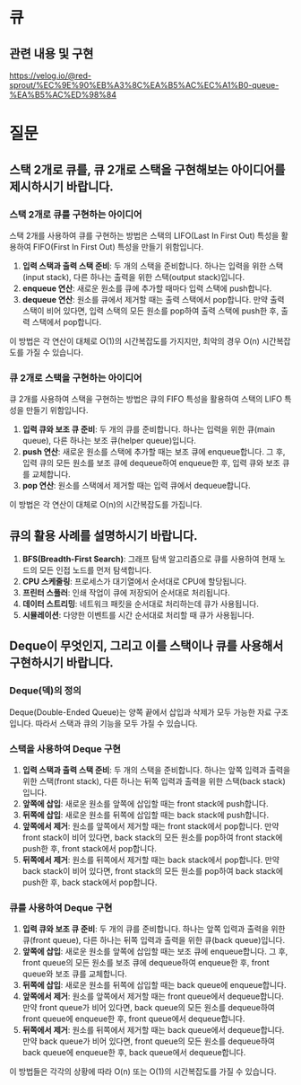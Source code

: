 # 큐
## 관련 내용 및 구현
https://velog.io/@red-sprout/%EC%9E%90%EB%A3%8C%EA%B5%AC%EC%A1%B0-queue-%EA%B5%AC%ED%98%84

# 질문
## 스택 2개로 큐를, 큐 2개로 스택을 구현해보는 아이디어를 제시하시기 바랍니다.
### 스택 2개로 큐를 구현하는 아이디어
스택 2개를 사용하여 큐를 구현하는 방법은 스택의 LIFO(Last In First Out) 특성을 활용하여 FIFO(First In First Out) 특성을 만들기 위함입니다.

1. **입력 스택과 출력 스택 준비**: 두 개의 스택을 준비합니다. 하나는 입력을 위한 스택(input stack), 다른 하나는 출력을 위한 스택(output stack)입니다.
2. **enqueue 연산**: 새로운 원소를 큐에 추가할 때마다 입력 스택에 push합니다.
3. **dequeue 연산**: 원소를 큐에서 제거할 때는 출력 스택에서 pop합니다. 만약 출력 스택이 비어 있다면, 입력 스택의 모든 원소를 pop하여 출력 스택에 push한 후, 출력 스택에서 pop합니다.

이 방법은 각 연산이 대체로 O(1)의 시간복잡도를 가지지만, 최악의 경우 O(n) 시간복잡도를 가질 수 있습니다.

### 큐 2개로 스택을 구현하는 아이디어
큐 2개를 사용하여 스택을 구현하는 방법은 큐의 FIFO 특성을 활용하여 스택의 LIFO 특성을 만들기 위함입니다.

1. **입력 큐와 보조 큐 준비**: 두 개의 큐를 준비합니다. 하나는 입력을 위한 큐(main queue), 다른 하나는 보조 큐(helper queue)입니다.
2. **push 연산**: 새로운 원소를 스택에 추가할 때는 보조 큐에 enqueue합니다. 그 후, 입력 큐의 모든 원소를 보조 큐에 dequeue하여 enqueue한 후, 입력 큐와 보조 큐를 교체합니다.
3. **pop 연산**: 원소를 스택에서 제거할 때는 입력 큐에서 dequeue합니다.

이 방법은 각 연산이 대체로 O(n)의 시간복잡도를 가집니다.

## 큐의 활용 사례를 설명하시기 바랍니다.
1. **BFS(Breadth-First Search)**: 그래프 탐색 알고리즘으로 큐를 사용하여 현재 노드의 모든 인접 노드를 먼저 탐색합니다.
2. **CPU 스케줄링**: 프로세스가 대기열에서 순서대로 CPU에 할당됩니다.
3. **프린터 스풀러**: 인쇄 작업이 큐에 저장되어 순서대로 처리됩니다.
4. **데이터 스트리밍**: 네트워크 패킷을 순서대로 처리하는데 큐가 사용됩니다.
5. **시뮬레이션**: 다양한 이벤트를 시간 순서대로 처리할 때 큐가 사용됩니다.

## Deque이 무엇인지, 그리고 이를 스택이나 큐를 사용해서 구현하시기 바랍니다.
### Deque(덱)의 정의
Deque(Double-Ended Queue)는 양쪽 끝에서 삽입과 삭제가 모두 가능한 자료 구조입니다. 따라서 스택과 큐의 기능을 모두 가질 수 있습니다.

### 스택을 사용하여 Deque 구현
1. **입력 스택과 출력 스택 준비**: 두 개의 스택을 준비합니다. 하나는 앞쪽 입력과 출력을 위한 스택(front stack), 다른 하나는 뒤쪽 입력과 출력을 위한 스택(back stack)입니다.
2. **앞쪽에 삽입**: 새로운 원소를 앞쪽에 삽입할 때는 front stack에 push합니다.
3. **뒤쪽에 삽입**: 새로운 원소를 뒤쪽에 삽입할 때는 back stack에 push합니다.
4. **앞쪽에서 제거**: 원소를 앞쪽에서 제거할 때는 front stack에서 pop합니다. 만약 front stack이 비어 있다면, back stack의 모든 원소를 pop하여 front stack에 push한 후, front stack에서 pop합니다.
5. **뒤쪽에서 제거**: 원소를 뒤쪽에서 제거할 때는 back stack에서 pop합니다. 만약 back stack이 비어 있다면, front stack의 모든 원소를 pop하여 back stack에 push한 후, back stack에서 pop합니다.

### 큐를 사용하여 Deque 구현
1. **입력 큐와 보조 큐 준비**: 두 개의 큐를 준비합니다. 하나는 앞쪽 입력과 출력을 위한 큐(front queue), 다른 하나는 뒤쪽 입력과 출력을 위한 큐(back queue)입니다.
2. **앞쪽에 삽입**: 새로운 원소를 앞쪽에 삽입할 때는 보조 큐에 enqueue합니다. 그 후, front queue의 모든 원소를 보조 큐에 dequeue하여 enqueue한 후, front queue와 보조 큐를 교체합니다.
3. **뒤쪽에 삽입**: 새로운 원소를 뒤쪽에 삽입할 때는 back queue에 enqueue합니다.
4. **앞쪽에서 제거**: 원소를 앞쪽에서 제거할 때는 front queue에서 dequeue합니다. 만약 front queue가 비어 있다면, back queue의 모든 원소를 dequeue하여 front queue에 enqueue한 후, front queue에서 dequeue합니다.
5. **뒤쪽에서 제거**: 원소를 뒤쪽에서 제거할 때는 back queue에서 dequeue합니다. 만약 back queue가 비어 있다면, front queue의 모든 원소를 dequeue하여 back queue에 enqueue한 후, back queue에서 dequeue합니다.

이 방법들은 각각의 상황에 따라 O(n) 또는 O(1)의 시간복잡도를 가질 수 있습니다.
